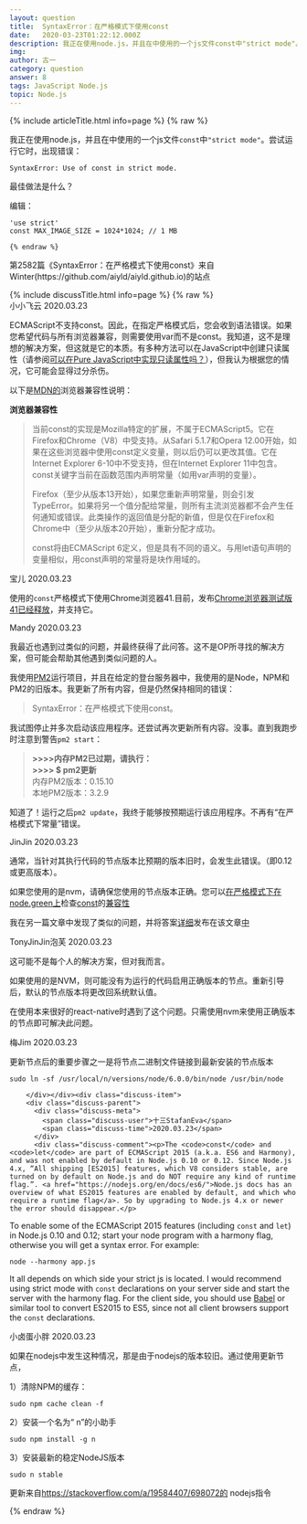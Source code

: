 ```yaml
---
layout: question
title:  SyntaxError：在严格模式下使用const
date:   2020-03-23T01:22:12.000Z
description: 我正在使用node.js，并且在中使用的一个js文件const中"strict mode"。尝试运行它时，出现错误：SyntaxError  Use ...
img: 
author: 古一
category: question
answer: 8
tags: JavaScript Node.js
topic: Node.js
---
```

<div class="article-root">
  <div class="article">
    {% include articleTitle.html info=page %}
    {% raw %}
    <div class="article-content"><p><font style="vertical-align: inherit;"><font style="vertical-align: inherit;">我正在使用node.js，并且在中使用的一个js文件</font></font><code>const</code><font style="vertical-align: inherit;"><font style="vertical-align: inherit;">中</font></font><code>"strict mode"</code><font style="vertical-align: inherit;"><font style="vertical-align: inherit;">。</font><font style="vertical-align: inherit;">尝试运行它时，出现错误：</font></font></p>

<pre><code>SyntaxError: Use of const in strict mode.
</code></pre>

<p><font style="vertical-align: inherit;"><font style="vertical-align: inherit;">最佳做法是什么？</font></font></p>

<p><font style="vertical-align: inherit;"><font style="vertical-align: inherit;">编辑：</font></font></p>

<pre><code>'use strict'<font></font>
const MAX_IMAGE_SIZE = 1024*1024; // 1 MB<font></font>
</code></pre></div>
    {% endraw %}
  </div>
  <p class="winter_mark">第2582篇《SyntaxError：在严格模式下使用const》来自Winter(https://github.com/aiyld/aiyld.github.io)的站点</p>
  <div class="discuss-wrapper">
    {% include discussTitle.html info=page %}
    {% raw %}
    <div class="discuss-list">
    <div class="discuss-item">
        <div class="discuss-parent">
          <div class="discuss-meta">
            <span class="discuss-user">小小飞云</span>
            <span class="discuss-time">2020.03.23</span>
          </div>
          <div class="discuss-comment"><p><font style="vertical-align: inherit;"><font style="vertical-align: inherit;">ECMAScript不支持const。</font><font style="vertical-align: inherit;">因此，在指定严格模式后，您会收到语法错误。</font><font style="vertical-align: inherit;">如果您希望代码与所有浏览器兼容，则需要使用var而不是const。</font><font style="vertical-align: inherit;">我知道，这不是理想的解决方案，但这就是它的本质。</font><font style="vertical-align: inherit;">有多种方法可以在JavaScript中创建只读属性（请参阅</font></font><a href="https://stackoverflow.com/questions/366047/can-read-only-properties-be-implemented-in-pure-javascript"><font style="vertical-align: inherit;"><font style="vertical-align: inherit;">可以在Pure JavaScript中实现只读属性吗？</font></font></a><font style="vertical-align: inherit;"><font style="vertical-align: inherit;">），但我认为根据您的情况，它可能会显得过分杀伤。</font></font></p>

<p><font style="vertical-align: inherit;"><font style="vertical-align: inherit;">以下是</font></font><a href="https://developer.mozilla.org/en-US/docs/Web/JavaScript/Reference/Statements/const" rel="nofollow noreferrer"><font style="vertical-align: inherit;"><font style="vertical-align: inherit;">MDN的</font></font></a><font style="vertical-align: inherit;"><font style="vertical-align: inherit;">浏览器兼容性说明</font><font style="vertical-align: inherit;">：</font></font></p>

<p><strong><font style="vertical-align: inherit;"><font style="vertical-align: inherit;">浏览器兼容性</font></font></strong></p>

<blockquote>
  <p><font style="vertical-align: inherit;"><font style="vertical-align: inherit;">当前const的实现是Mozilla特定的扩展，不属于ECMAScript5。它在Firefox和Chrome（V8）中受支持。</font><font style="vertical-align: inherit;">从Safari 5.1.7和Opera 12.00开始，如果在这些浏览器中使用const定义变量，则以后仍可以更改其值。</font><font style="vertical-align: inherit;">它在Internet Explorer 6-10中不受支持，但在Internet Explorer 11中包含。const关键字当前在函数范围内声明常量（如用var声明的变量）。</font></font></p>
  
  <p><font style="vertical-align: inherit;"><font style="vertical-align: inherit;">Firefox（至少从版本13开始），如果您重新声明常量，则会引发TypeError。</font><font style="vertical-align: inherit;">如果将另一个值分配给常量，则所有主流浏览器都不会产生任何通知或错误。</font><font style="vertical-align: inherit;">此类操作的返回值是分配的新值，但是仅在Firefox和Chrome中（至少从版本20开始），重新分配才成功。</font></font></p>
  
  <p><font style="vertical-align: inherit;"><font style="vertical-align: inherit;">const将由ECMAScript 6定义，但是具有不同的语义。</font><font style="vertical-align: inherit;">与用let语句声明的变量相似，用const声明的常量将是块作用域的。</font></font></p>
</blockquote></div>
        </div></div><div class="discuss-item">
        <div class="discuss-parent">
          <div class="discuss-meta">
            <span class="discuss-user">宝儿</span>
            <span class="discuss-time">2020.03.23</span>
          </div>
          <div class="discuss-comment"><p><font style="vertical-align: inherit;"><font style="vertical-align: inherit;">使用的</font></font><code>const</code><font style="vertical-align: inherit;"><font style="vertical-align: inherit;">严格模式下使用Chrome浏览器41.目前，发布</font></font><a href="http://blog.chromium.org/2015/01/chrome-41-beta-new-es6-features-and.html" rel="nofollow"><font style="vertical-align: inherit;"><font style="vertical-align: inherit;">Chrome浏览器测试版41已经释放</font></font></a><font style="vertical-align: inherit;"><font style="vertical-align: inherit;">，并支持它。</font></font></p></div>
        </div></div><div class="discuss-item">
        <div class="discuss-parent">
          <div class="discuss-meta">
            <span class="discuss-user">Mandy</span>
            <span class="discuss-time">2020.03.23</span>
          </div>
          <div class="discuss-comment"><p><font style="vertical-align: inherit;"><font style="vertical-align: inherit;">我最近也遇到过类似的问题，并最终获得了此问答。</font><font style="vertical-align: inherit;">这不是OP所寻找的解决方案，但可能会帮助其他遇到类似问题的人。</font></font></p>

<p><font style="vertical-align: inherit;"><font style="vertical-align: inherit;">我使用</font></font><a href="http://pm2.keymetrics.io/" rel="nofollow noreferrer"><font style="vertical-align: inherit;"><font style="vertical-align: inherit;">PM2</font></font></a><font style="vertical-align: inherit;"><font style="vertical-align: inherit;">运行项目，并且在给定的登台服务器中，我使用的是Node，NPM和PM2的旧版本。</font><font style="vertical-align: inherit;">我更新了所有内容，但是仍然保持相同的错误：</font></font></p>

<blockquote>
  <p><font style="vertical-align: inherit;"><font style="vertical-align: inherit;">SyntaxError：在严格模式下使用const。</font></font></p>
</blockquote>

<p><font style="vertical-align: inherit;"><font style="vertical-align: inherit;">我试图停止并多次启动该应用程序。</font><font style="vertical-align: inherit;">还尝试再次更新所有内容。</font><font style="vertical-align: inherit;">没事。</font><font style="vertical-align: inherit;">直到我跑步时注意到警告</font></font><code>pm2 start</code><font style="vertical-align: inherit;"><font style="vertical-align: inherit;">：</font></font></p>

<blockquote>
  <p><strong><font style="vertical-align: inherit;"><font style="vertical-align: inherit;">&gt;&gt;&gt;&gt;内存PM2已过期，请执行：</font></font></strong><br>
  <strong><font style="vertical-align: inherit;"><font style="vertical-align: inherit;">&gt;&gt;&gt;&gt; $ pm2更新</font></font></strong><br><font style="vertical-align: inherit;"><font style="vertical-align: inherit;"> 
  内存PM2版本：0.15.10 </font></font><br><font style="vertical-align: inherit;"><font style="vertical-align: inherit;">
  本地PM2版本：3.2.9</font></font></p>
</blockquote>

<p><font style="vertical-align: inherit;"><font style="vertical-align: inherit;">知道了！</font><font style="vertical-align: inherit;">运行之后</font></font><code>pm2 update</code><font style="vertical-align: inherit;"><font style="vertical-align: inherit;">，我终于能够按预期运行该应用程序。</font><font style="vertical-align: inherit;">不再有“在严格模式下常量”错误。</font></font></p></div>
        </div></div><div class="discuss-item">
        <div class="discuss-parent">
          <div class="discuss-meta">
            <span class="discuss-user">JinJin</span>
            <span class="discuss-time">2020.03.23</span>
          </div>
          <div class="discuss-comment"><p><font style="vertical-align: inherit;"><font style="vertical-align: inherit;">通常，当针对其执行代码的节点版本比预期的版本旧时，会发生此错误。</font><font style="vertical-align: inherit;">（即0.12或更高版本）。</font></font></p>

<p><font style="vertical-align: inherit;"><font style="vertical-align: inherit;">如果您使用的是nvm，请确保您使用的节点版本正确。</font><font style="vertical-align: inherit;">您可以</font><a href="http://node.green/#ES2015-bindings-const-redefining-a-const--strict-mode-" rel="noreferrer"><font style="vertical-align: inherit;">在严格模式下在node.green上</font></a><font style="vertical-align: inherit;">检查</font><a href="http://node.green/#ES2015-bindings-const-redefining-a-const--strict-mode-" rel="noreferrer"><font style="vertical-align: inherit;">const</font></a><font style="vertical-align: inherit;">的</font></font><a href="http://node.green/#ES2015-bindings-const-redefining-a-const--strict-mode-" rel="noreferrer"><font style="vertical-align: inherit;"><font style="vertical-align: inherit;">兼容性</font></font></a> </p>

<p><font style="vertical-align: inherit;"><font style="vertical-align: inherit;">我在另一篇文章中发现了类似的问题，并将答案</font><a href="https://stackoverflow.com/questions/43932038/husky-giving-error-syntaxerror-use-of-const-in-strict-mode/44168690#44168690"><font style="vertical-align: inherit;">详细</font></a><font style="vertical-align: inherit;">发布在该文章</font></font><a href="https://stackoverflow.com/questions/43932038/husky-giving-error-syntaxerror-use-of-const-in-strict-mode/44168690#44168690"><font style="vertical-align: inherit;"><font style="vertical-align: inherit;">中</font></font></a></p></div>
        </div></div><div class="discuss-item">
        <div class="discuss-parent">
          <div class="discuss-meta">
            <span class="discuss-user">TonyJinJin泡芙</span>
            <span class="discuss-time">2020.03.23</span>
          </div>
          <div class="discuss-comment"><p><font style="vertical-align: inherit;"><font style="vertical-align: inherit;">这可能不是每个人的解决方案，但对我而言。</font></font></p>

<p><font style="vertical-align: inherit;"><font style="vertical-align: inherit;">如果使用的是NVM，则可能没有为运行的代码启用正确版本的节点。</font><font style="vertical-align: inherit;">重新引导后，默认的节点版本将更改回系统默认值。</font></font></p>

<p><font style="vertical-align: inherit;"><font style="vertical-align: inherit;">在使用本来很好的react-native时遇到了这个问题。</font><font style="vertical-align: inherit;">只需使用nvm来使用正确版本的节点即可解决此问题。</font></font></p></div>
        </div></div><div class="discuss-item">
        <div class="discuss-parent">
          <div class="discuss-meta">
            <span class="discuss-user">梅Jim</span>
            <span class="discuss-time">2020.03.23</span>
          </div>
          <div class="discuss-comment"><p><font style="vertical-align: inherit;"><font style="vertical-align: inherit;">更新节点后的重要步骤之一是将节点二进制文件链接到最新安装的节点版本</font></font></p>

<pre><code>sudo ln -sf /usr/local/n/versions/node/6.0.0/bin/node /usr/bin/node  
</code></pre></div>
        </div></div><div class="discuss-item">
        <div class="discuss-parent">
          <div class="discuss-meta">
            <span class="discuss-user">十三StafanEva</span>
            <span class="discuss-time">2020.03.23</span>
          </div>
          <div class="discuss-comment"><p>The <code>const</code> and <code>let</code> are part of ECMAScript 2015 (a.k.a. ES6 and Harmony), and was not enabled by default in Node.js 0.10 or 0.12. Since Node.js 4.x, “All shipping [ES2015] features, which V8 considers stable, are turned on by default on Node.js and do NOT require any kind of runtime flag.”. <a href="https://nodejs.org/en/docs/es6/">Node.js docs has an overview of what ES2015 features are enabled by default, and which who require a runtime flag</a>. So by upgrading to Node.js 4.x or newer the error should disappear.</p>

<p>To enable some of the ECMAScript 2015 features (including <code>const</code> and <code>let</code>) in Node.js 0.10 and 0.12; start your node program with a harmony flag, otherwise you will get a syntax error. For example:</p>

<pre><code>node --harmony app.js
</code></pre>

<p>It all depends on which side your strict js is located. I would recommend using strict mode with <code>const</code> declarations on your server side and start the server with the harmony flag. For the client side, you should use <a href="http://babeljs.io/">Babel</a> or similar tool to convert ES2015 to ES5, since not all client browsers support the <code>const</code> declarations.</p></div>
        </div></div><div class="discuss-item">
        <div class="discuss-parent">
          <div class="discuss-meta">
            <span class="discuss-user">小卤蛋小胖</span>
            <span class="discuss-time">2020.03.23</span>
          </div>
          <div class="discuss-comment"><p><font style="vertical-align: inherit;"><font style="vertical-align: inherit;">如果在nodejs中发生这种情况，那是由于nodejs的版本较旧。</font><font style="vertical-align: inherit;">通过使用更新节点，</font></font></p>

<p><font style="vertical-align: inherit;"><font style="vertical-align: inherit;">1）清除NPM的缓存：</font></font></p>

<pre><code>sudo npm cache clean -f
</code></pre>

<p><font style="vertical-align: inherit;"><font style="vertical-align: inherit;">2）安装一个名为“ n”的小助手</font></font></p>

<pre><code>sudo npm install -g n
</code></pre>

<p><font style="vertical-align: inherit;"><font style="vertical-align: inherit;">3）安装最新的稳定NodeJS版本</font></font></p>

<pre><code>sudo n stable
</code></pre>

<p><font style="vertical-align: inherit;"><font style="vertical-align: inherit;">更新来自</font><a href="https://stackoverflow.com/a/19584407/698072"><font style="vertical-align: inherit;">https://stackoverflow.com/a/19584407/698072的</font></a><font style="vertical-align: inherit;"> nodejs指令</font></font><a href="https://stackoverflow.com/a/19584407/698072"><font style="vertical-align: inherit;"></font></a></p></div>
        </div></div>
    </div>
    {% endraw %}
  </div>
<div>
